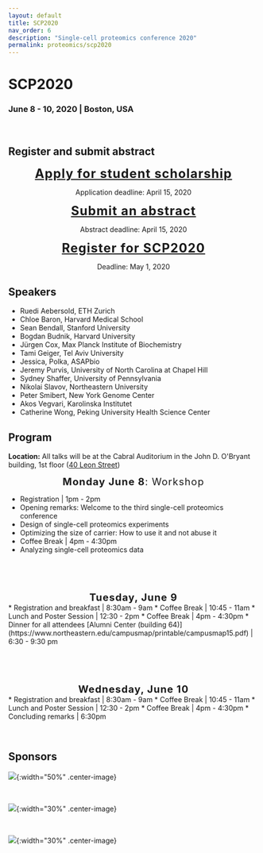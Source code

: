 ```yaml
---
layout: default
title: SCP2020
nav_order: 6
description: "Single-cell proteomics conference 2020"
permalink: proteomics/scp2020
---
```


# SCP2020
### June 8 - 10, 2020 | Boston, USA  

&nbsp;

## Register and submit abstract


<div style="font-size: 25px; letter-spacing: 1.2px; text-align: center;"><strong><a href="https://forms.gle/7MDGa9ZdNtAUtp2K6" target="_blank" rel="noopener noreferrer">Apply for student scholarship</a></strong></div>
<p style="text-align: center;">Application deadline: April 15, 2020</p>


<div style="font-size: 25px; letter-spacing: 1.2px; text-align: center;"><strong><a href="https://forms.gle/uUQiHVeXNxDjjnHGA" target="_blank" rel="noopener noreferrer">Submit an abstract</a></strong></div>
<p style="text-align: center;">Abstract deadline: April 15, 2020</p>


<div style="font-size: 25px; letter-spacing: 1.2px; text-align: center;"><strong><a href="https://commerce.cashnet.com/SFSCP" target="_blank" >Register for SCP2020</a></strong></div>
<p style="text-align: center;">Deadline: May 1, 2020</p>

## Speakers
* Ruedi Aebersold, ETH Zurich
* Chloe Baron, Harvard Medical School
* Sean Bendall, Stanford University
* Bogdan Budnik, Harvard University
* Jürgen Cox,	Max Planck Institute of Biochemistry
* Tami Geiger,	Tel Aviv University
* Jessica, Polka, ASAPbio  
* Jeremy Purvis, University of North Carolina at Chapel Hill
* Sydney Shaffer, University of Pennsylvania
* Nikolai Slavov,	Northeastern University
* Peter Smibert, New York Genome Center
* Akos Vegvari, Karolinska Institutet
* Catherine Wong, Peking University Health Science Center




## Program

<script language="javascript" type="text/javascript" src="https://web.northeastern.edu/slavovlab/bin/toggle.js"></script>
<strong>Location:</strong> All talks will be at the Cabral Auditorium in the John D. O'Bryant building, 1st floor (<a href="https://www.northeastern.edu/campusmap/printable/campusmap15.pdf">40 Leon Street</a>)

<!-- <strong>Abstracts:</strong> Click on the presenter's name and title to toggle (show/hide) the abstract.   <strong>Hashtag:</strong>  <font color="#33BBFF">#SCP2020</font>   * Sharing research via preprints  -->

<div style="font-size: 20px; letter-spacing: 1.2px; text-align: center;"><strong>Monday June 8</strong>: Workshop</div>

* Registration | 1pm - 2pm
* Opening remarks: Welcome to the third single-cell proteomics conference
* Design of single-cell proteomics experiments
* Optimizing the size of carrier: How to use it and not abuse it
* Coffee Break | 4pm - 4:30pm
* Analyzing single-cell proteomics data

&nbsp;

&nbsp;


<div style="font-size: 20px; letter-spacing: 1.2px; text-align: center;"><strong>Tuesday, June 9</strong></div>
* Registration and breakfast | 8:30am - 9am
* Coffee Break | 10:45 - 11am
* Lunch and Poster Session | 12:30 - 2pm
* Coffee Break | 4pm - 4:30pm
* Dinner for all attendees  [Alumni Center (building 64)](https://www.northeastern.edu/campusmap/printable/campusmap15.pdf) | 6:30 - 9:30 pm

 &nbsp;

 &nbsp;

<div style="font-size: 20px; letter-spacing: 1.2px; text-align: center;"><strong>Wednesday, June 10</strong></div>
* Registration and breakfast | 8:30am - 9am
* Coffee Break | 10:45 - 11am
* Lunch and Poster Session | 12:30 - 2pm
* Coffee Break | 4pm - 4:30pm
* Concluding remarks | 6:30pm

 &nbsp;


## Sponsors

 ![]({{site.baseurl}}/sponsors/Thermo.png){:width="50%" .center-image}

 &nbsp;

 ![]({{site.baseurl}}/sponsors/Bruker.png){:width="30%" .center-image}

 &nbsp;

 ![]({{site.baseurl}}/sponsors/SCIENION.jpg){:width="30%" .center-image}
